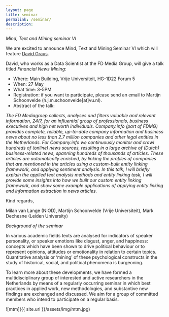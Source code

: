 ```yaml
---
layout: page
title: seminar
permalink: /seminar/
description:
---
```


*Mind, Text and Mining seminar VI*
 
 We are excited to announce Mind, Text and Mining Seminar VI which will feature [David Graus](http://graus.co/). 
 
 David, who works as a Data Scientist at the FD Media Group, will give a talk titled *Financial News Mining*:

* Where: Main Building, Vrije Universiteit, HG-1D22 Forum 5
* When: 27 May
* What time: 3-5PM
* Registration: if you want to participate, please send an email to Martijn Schoonvelde (h.j.m.schoonvelde[at]vu.nl).
* Abstract of the talk:
 
*The FD Mediagroep collects, analyses and filters valuable and relevant information, 24/7, for an influential group of professionals, business executives and high net worth individuals. 
Company.info (part of FDMG) provides complete, reliable, up-to-date company information and business news about no less than 2.7 million companies and other legal entities in the Netherlands. 
For Company.info we continuously monitor and crawl hundreds of (online) news sources, resulting in a large archive of (Dutch) business-related news, spanning hundreds of thousands of articles. 
These articles are automatically enriched, by linking the profiles of companies that are mentioned in the articles using a custom-built entity linking framework, and applying sentiment analysis. 
In this talk, I will briefly explain the applied text analysis methods and entity linking task, I will provide some insights into how we built our custom entity linking framework, and show some example applications of applying entity linking and information extraction in news articles.*

Kind regards,

Milan van Lange (NIOD),
Martijn Schoonvelde (Vrije Universiteit),
Mark Dechesne (Leiden University)


 *Background of the seminar*

In various academic fields texts are analysed for indicators of speaker personality, or speaker emotions like disgust, anger, and happiness: concepts which have been shown to drive political behaviour or to represent opinions, attitudes or emotionality in relation to certain topics. Quantitative analysis or ‘mining’ of these psychological constructs in the study of historical, social, and political phenomena is burgeoning.

To learn more about these developments, we have formed a multidisciplinary group of interested and active researchers in the Netherlands by means of a regularly occurring seminar in which best practices in applied work, new methodologies, and substantive new findings are exchanged and discussed. We aim for a group of committed members who intend to participate on a regular basis.

![mtm]({{ site.url }}/assets/img/mtm.jpg)
